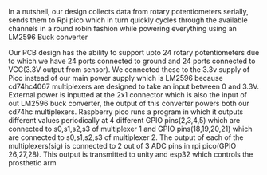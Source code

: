 In a nutshell, our design collects data from rotary potentiometers serially, sends them to Rpi pico which in turn quickly cycles through the available channels in a round robin fashion while powering everything using an LM2596 Buck converter

Our PCB design has the ability to support upto 24 rotary potentiometers due to which we have 24 ports connected to ground and 24 ports connected to VCC(3.3V output from sensor). We connected these to the 3.3v supply of Pico instead of our main power supply which is LM2596 because cd74hc4067 multiplexers are designed to take an input between 0 and 3.3V.
External power is inputted at the 2x1 connector which is also the input of out LM2596 buck converter, the output of this converter powers both our cd74hc multiplexers. Raspberry pico runs a program in which it outputs different values periodically at 4 different GPIO pins(2,3,4,5) which are connected to s0,s1,s2,s3 of multiplexer 1 and GPIO pins(18,19,20,21) which are connected to s0,s1,s2,s3 of multiplexer 2. The output of each of the multiplexers(sig) is connected to 2 out of 3 ADC pins in rpi pico(GPIO 26,27,28). This output is transmitted to unity and esp32 which controls the prosthetic arm 
